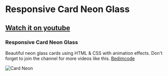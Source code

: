 # Responsive Card Neon Glass
## [Watch it on youtube]()
### Responsive Card Neon Glass
Beautiful neon glass cards using HTML & CSS with animation effects.
Don't forget to join the channel for more videos like this. [Bedimcode](https://www.youtube.com/c/Bedimcode)

![Card Neon](/preview.png)
